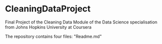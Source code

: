 # CleaningDataProject
Final Project of the Cleaning Data Module of the Data Science specialisation from Johns Hopkins University at Coursera

The repository contains four files:
"Readme.md"
